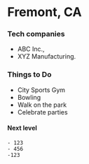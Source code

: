 # Fremont, CA

### Tech companies
 - ABC Inc.,
 - XYZ Manufacturing.

### Things to Do
  - City Sports Gym
  - Bowling
  - Walk on the park
  - Celebrate parties
  #### Next level
    - 123
    - 456
    -123
